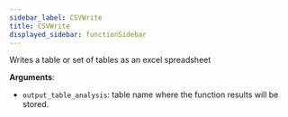 ```yaml
---
sidebar_label: CSVWrite
title: CSVWrite
displayed_sidebar: functionSidebar
---
```


Writes a table or set of tables as an excel spreadsheet

**Arguments**:

- `output_table_analysis`: table name where the function results will be stored.

